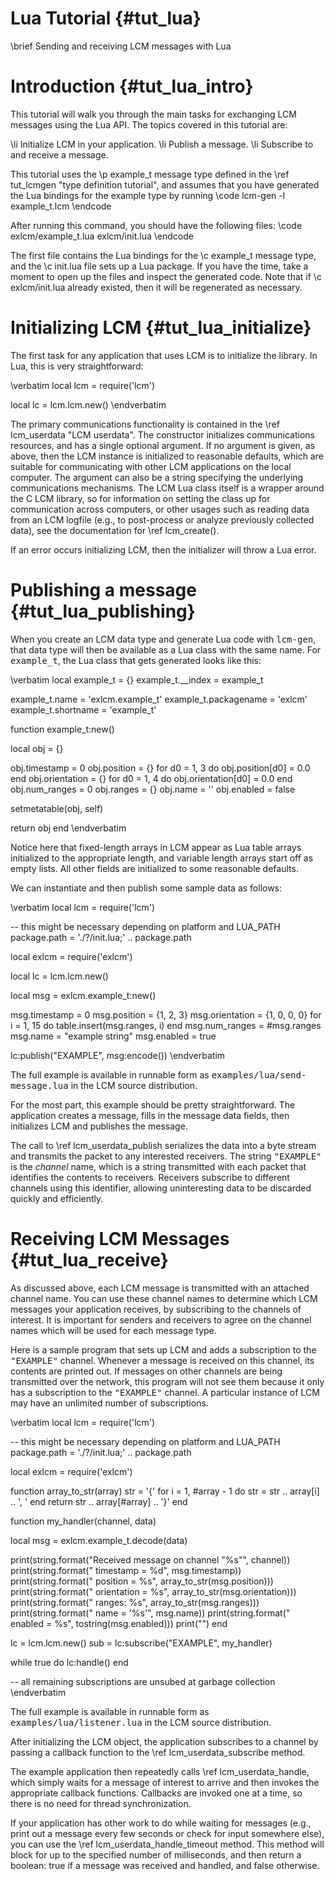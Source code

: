 # Lua Tutorial {#tut_lua}

\brief Sending and receiving LCM messages with Lua

# Introduction {#tut_lua_intro}

This tutorial will walk you through the main tasks for exchanging LCM messages
using the Lua API. The topics covered
in this tutorial are:

\li Initialize LCM in your application.
\li Publish a message.
\li Subscribe to and receive a message.

This tutorial uses the \p example_t message type defined in the
\ref tut_lcmgen "type definition tutorial", and assumes that you have
generated the Lua bindings for the example type by running
\code
lcm-gen -l example_t.lcm
\endcode

After running this command, you should have the following files:
\code
exlcm/example_t.lua
exlcm/init.lua
\endcode

The first file contains the Lua bindings for the \c example_t message type,
and the \c init.lua file sets up a Lua package. If you have the time,
take a moment to open up the files and inspect the generated
code. Note that if \c exlcm/init.lua already existed, then it will be
regenerated as necessary.

# Initializing LCM {#tut_lua_initialize}

The first task for any application that uses LCM is to initialize the library.
In Lua, this is very straightforward:

\verbatim
local lcm = require('lcm')

local lc = lcm.lcm.new()
\endverbatim

The primary communications functionality is contained in the \ref lcm_userdata "LCM userdata".
The constructor initializes communications resources, and has a single optional
argument.
If no argument is given, as above, then the LCM instance is initialized to
reasonable defaults, which are suitable for communicating with other LCM
applications on the local computer. The argument can also be a string
specifying the underlying communications mechanisms. The LCM Lua class
itself is a wrapper around the C LCM library, so for information on setting the
class up for communication across computers, or other usages such as reading
data from an LCM logfile (e.g., to post-process or analyze previously collected
data), see the documentation for \ref lcm_create().

If an error occurs initializing LCM, then the initializer will throw a Lua error.

# Publishing a message {#tut_lua_publishing}

When you create an LCM data type and generate Lua code with <tt>lcm-gen</tt>,
that data type will then be available as a Lua class with the same name. For
<tt>example_t</tt>, the Lua class that gets generated looks like this:

\verbatim
local example_t = {}
example_t.\_\_index = example_t

example_t.name = 'exlcm.example_t'
example_t.packagename = 'exlcm'
example_t.shortname = 'example_t'

function example_t:new()

local obj = {}

obj.timestamp = 0
obj.position = {}
for d0 = 1, 3 do
obj.position[d0] = 0.0
end
obj.orientation = {}
for d0 = 1, 4 do
obj.orientation[d0] = 0.0
end
obj.num_ranges = 0
obj.ranges = {}
obj.name = ''
obj.enabled = false

setmetatable(obj, self)

return obj
end
\endverbatim

Notice here that fixed-length arrays in LCM appear as Lua table arrays initialized
to the appropriate length, and variable length arrays start off as empty lists.
All other fields are initialized to some reasonable defaults.

We can instantiate and then publish some sample data as follows:

\verbatim
local lcm = require('lcm')

-- this might be necessary depending on platform and LUA_PATH
package.path = './?/init.lua;' .. package.path

local exlcm = require('exlcm')

local lc = lcm.lcm.new()

local msg = exlcm.example_t:new()

msg.timestamp = 0
msg.position = {1, 2, 3}
msg.orientation = {1, 0, 0, 0}
for i = 1, 15 do
table.insert(msg.ranges, i)
end
msg.num_ranges = #msg.ranges
msg.name = "example string"
msg.enabled = true

lc:publish("EXAMPLE", msg:encode())
\endverbatim

The full example is available in runnable form as
<tt>examples/lua/send-message.lua</tt> in the LCM source distribution.

For the most part, this example should be pretty straightforward. The
application creates a message, fills in the message data fields, then
initializes LCM and publishes the message.

The call to \ref lcm_userdata_publish serializes the data into a byte stream and
transmits the packet to any interested receivers. The string
<tt>"EXAMPLE"</tt> is the <em>channel</em> name, which is a string
transmitted with each packet that identifies the contents to receivers.
Receivers subscribe to different channels using this identifier, allowing
uninteresting data to be discarded quickly and efficiently.

# Receiving LCM Messages {#tut_lua_receive}

As discussed above, each LCM message is transmitted with an attached channel
name. You can use these channel names to determine which LCM messages your
application receives, by subscribing to the channels of interest. It is
important for senders and receivers to agree on the channel names which will
be used for each message type.

Here is a sample program that sets up LCM and adds a subscription to the
<tt>"EXAMPLE"</tt> channel. Whenever a message is received on this
channel, its contents are printed out. If messages on other channels are
being transmitted over the network, this program will not see them because it
only has a subscription to the <tt>"EXAMPLE"</tt> channel. A
particular instance of LCM may have an unlimited number of subscriptions.

\verbatim
local lcm = require('lcm')

-- this might be necessary depending on platform and LUA_PATH
package.path = './?/init.lua;' .. package.path

local exlcm = require('exlcm')

function array_to_str(array)
str = '{'
for i = 1, #array - 1 do
str = str .. array[i] .. ', '
end
return str .. array[#array] .. '}'
end

function my_handler(channel, data)

local msg = exlcm.example_t.decode(data)

print(string.format("Received message on channel \"%s\"", channel))
print(string.format(" timestamp = %d", msg.timestamp))
print(string.format(" position = %s", array_to_str(msg.position)))
print(string.format(" orientation = %s", array_to_str(msg.orientation)))
print(string.format(" ranges: %s", array_to_str(msg.ranges)))
print(string.format(" name = '%s'", msg.name))
print(string.format(" enabled = %s", tostring(msg.enabled)))
print("")
end

lc = lcm.lcm.new()
sub = lc:subscribe("EXAMPLE", my_handler)

while true do
lc:handle()
end

-- all remaining subscriptions are unsubed at garbage collection
\endverbatim

The full example is available in runnable form as
<tt>examples/lua/listener.lua</tt> in the LCM source distribution.

After initializing the LCM object, the application subscribes to a channel by
passing a callback function to the \ref lcm_userdata_subscribe
method.

The example application then repeatedly calls
\ref lcm_userdata_handle,
which simply waits for a message of interest to arrive and then invokes the
appropriate callback functions.
Callbacks are invoked one at a time, so there is no need for thread
synchronization.

If your application has other work to do while waiting for messages (e.g.,
print out a message every few seconds or check for input somewhere else), you
can use the \ref lcm_userdata_handle_timeout method. This method will block for
up to the specified number of milliseconds, and then return a boolean: true if
a message was received and handled, and false otherwise.
